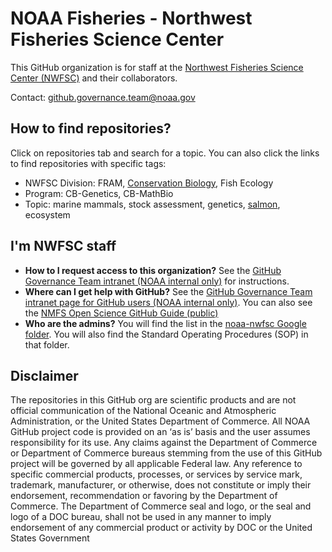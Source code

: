 # NOAA Fisheries - Northwest Fisheries Science Center

This GitHub organization is for staff at the [Northwest Fisheries Science Center (NWFSC)](https://www.fisheries.noaa.gov/about/northwest-fisheries-science-center) and their collaborators. 

Contact: github.governance.team@noaa.gov

## How to find repositories? 

Click on repositories tab and search for a topic. You can also click the links to find repositories with specific tags:
* NWFSC Division: FRAM, [Conservation Biology](https://github.com/search?q=topic%3Anwfsc-cb+org%3Anoaa-nwfsc&type=Repositories), Fish Ecology
* Program: CB-Genetics, CB-MathBio
* Topic: marine mammals, stock assessment, genetics, [salmon](https://github.com/search?q=topic%3Asalmon+org%3Anoaa-nwfsc&type=Repositories), ecosystem

## I'm NWFSC staff

* **How to I request access to this organization?** See the [GitHub Governance Team intranet (NOAA internal only)](https://sites.google.com/noaa.gov/nmfs-st-github-governance-team/home) for instructions.
* **Where can I get help with GitHub?** See the [GitHub Governance Team intranet page for GitHub users (NOAA internal only)](https://sites.google.com/noaa.gov/nmfs-st-github-governance-team/github-users).
You can also see the [NMFS Open Science GitHub Guide (public)](https://nmfs-opensci.github.io/GitHub-Guide/)
* **Who are the admins?** You will find the list in the [noaa-nwfsc Google folder](https://drive.google.com/drive/folders/1k54HDpe6AcpfZ9LZzdIARFbH6wdi8pGl?usp=sharing). You will also find the Standard Operating Procedures (SOP) in that folder.
  
## Disclaimer

The repositories in this GitHub org are scientific products and are not official communication of the National Oceanic and Atmospheric Administration, or the United States Department of Commerce. All NOAA GitHub project code is provided on an ‘as is’ basis and the user assumes responsibility for its use. Any claims against the Department of Commerce or Department of Commerce bureaus stemming from the use of this GitHub project will be governed by all applicable Federal law. Any reference to specific commercial products, processes, or services by service mark, trademark, manufacturer, or otherwise, does not constitute or imply their endorsement, recommendation or favoring by the Department of Commerce. The Department of Commerce seal and logo, or the seal and logo of a DOC bureau, shall not be used in any manner to imply endorsement of any commercial product or activity by DOC or the United States Government
